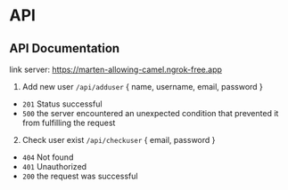# API 

##  API Documentation

link server: https://marten-allowing-camel.ngrok-free.app

1. Add new user `/api/adduser` { name, username, email, password }
- `201` Status successful
- `500` the server encountered an unexpected condition that prevented it from fulfilling the request


2. Check user exist `/api/checkuser` { email, password }
- `404` Not found
- `401` Unauthorized
- `200` the request was successful
